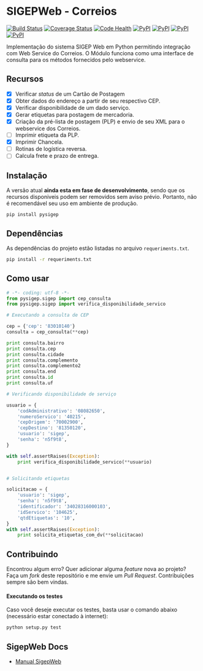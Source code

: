 SIGEPWeb - Correios
===================

[![Build Status](https://travis-ci.org/mstuttgart/pysigep.svg?branch=develop)](https://travis-ci.org/mstuttgart/pysigep)
[![Coverage Status](https://coveralls.io/repos/github/mstuttgart/pysigep/badge.svg?branch=develop)](https://coveralls.io/github/mstuttgart/pysigep?branch=develop)
[![Code Health](https://landscape.io/github/mstuttgart/pysigep/develop/landscape.svg?style=flat)](https://landscape.io/github/mstuttgart/pysigep/develop)
[![PyPI](https://img.shields.io/pypi/status/pysigep.svg?maxAge=2592000)]()
[![PyPI](https://img.shields.io/pypi/v/pysigep.svg?maxAge=2592000)](https://pypi.python.org/pypi/pysigep)
[![PyPI](https://img.shields.io/pypi/pyversions/pysigep.svg?maxAge=2592000)]()
[![PyPI](https://img.shields.io/pypi/l/pysigep.svg)](https://github.com/mstuttgart/pysigep/blob/develop/LICENSE)

Implementação do sistema SIGEP Web em Python permitindo integração com Web Service do Correios. O Módulo funciona como uma interface de consulta para os métodos fornecidos pelo webservice.

## Recursos

- [x] Verificar *status* de um Cartão de Postagem
- [x] Obter dados do endereço a partir de seu respectivo CEP.
- [x] Verificar disponibilidade de um dado serviço.  
- [x] Gerar etiquetas para postagem de mercadoria.
- [x] Criação da pré-lista de postagem (PLP) e envio de seu XML para o webservice dos Correios.
- [ ] Imprimir etiqueta da PLP.
- [x] Imprimir Chancela.
- [ ] Rotinas de logística reversa.
- [ ] Calcula frete e prazo de entrega.

## Instalação

A versão atual **ainda esta em fase de desenvolvimento**, sendo que os recursos disponiveis podem ser removidos sem aviso prévio. Portanto, não é recomendável seu uso em ambiente de produção.

```
pip install pysigep
```

## Dependências

As dependências do projeto estão listadas no arquivo `requeriments.txt`.

```bash
pip install -r requeriments.txt
```

## Como usar

```python
# -*- coding: utf-8 -*-
from pysigep.sigep import cep_consulta
from pysigep.sigep import verifica_disponibilidade_servico

# Executando a consulta de CEP

cep = {'cep': '83010140'}
consulta = cep_consulta(**cep)

print consulta.bairro
print consulta.cep
print consulta.cidade
print consulta.complemento
print consulta.complemento2
print consulta.end
print consulta.id
print consulta.uf

# Verificando disponibilidade de serviço

usuario = {
    'codAdministrativo': '08082650',
    'numeroServico': '40215',
    'cepOrigem': '70002900',
    'cepDestino': '81350120',
    'usuario': 'sigep',
    'senha': 'n5f9t8',
}

with self.assertRaises(Exception):
    print verifica_disponibilidade_servico(**usuario)


# Solicitando etiquetas

solicitacao = {
    'usuario': 'sigep',
    'senha': 'n5f9t8',
    'identificador': '34028316000103',
    'idServico': '104625',
    'qtdEtiquetas': '10',
}
with self.assertRaises(Exception):
    print solicita_etiquetas_com_dv(**solicitacao)

```

## Contribuindo
Encontrou algum erro? Quer adicionar alguma *feature* nova ao projeto? Faça um *fork* deste repositório e me envie um *Pull Request*. Contribuições sempre são bem vindas.

#### Executando os testes
Caso você deseje executar os testes, basta usar o comando abaixo (necessário estar conectado à internet):

```bash
python setup.py test
```

## SigepWeb Docs
* [Manual SigepWeb](http://www.corporativo.correios.com.br/encomendas/sigepweb/doc/Manual_de_Implementacao_do_Web_Service_SIGEPWEB_Logistica_Reversa.pdf)
